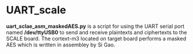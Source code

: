 # UART_scale

**uart_sclae_asm_maskedAES.py** is a script for using the UART serial port named **/dev/ttyUSB0** to send and receive plaintexts and ciphertexts to the SCALE board.
The cortext-m3 located on target board performs a masked AES which is written in assembley by Si Gao.
